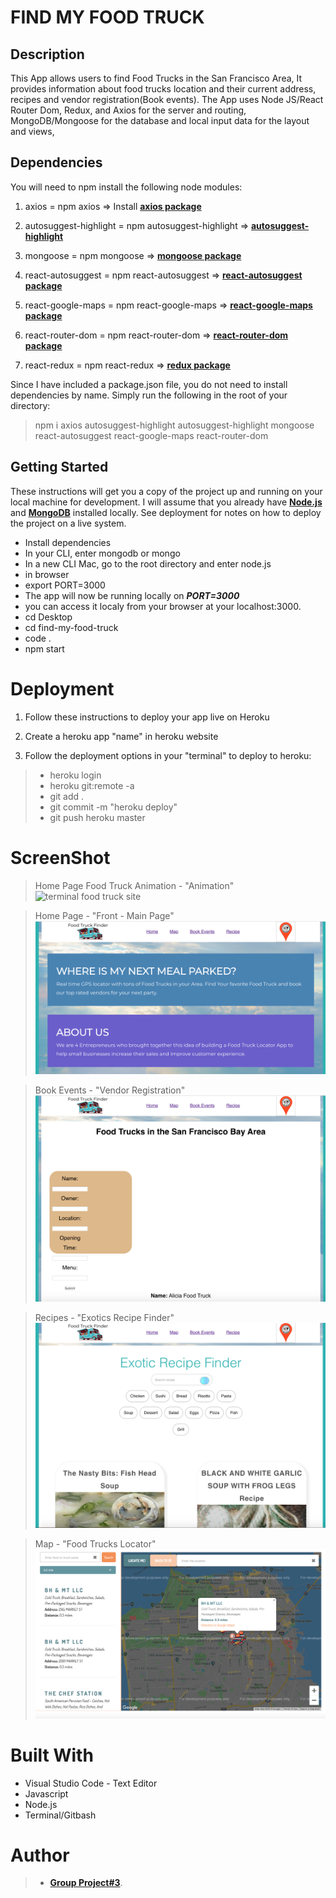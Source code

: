 FIND MY FOOD TRUCK
==================

## Description

This App allows users to find Food Trucks in the San Francisco Area, It provides information about food trucks location and their current address, recipes and vendor registration(Book events). The App uses Node JS/React Router Dom, Redux, and Axios for the server and routing, MongoDB/Mongoose for the database and local input data for the layout and views,

## Dependencies

You will need to npm install the following node modules:
1. axios = npm axios => Install **[axios package](https://www.npmjs.com/package/axios)**
2. autosuggest-highlight = npm autosuggest-highlight => **[autosuggest-highlight](https://www.npmjs.com/package/autosuggest-highlight)**
3. mongoose = npm mongoose => **[mongoose package](https://www.npmjs.com/package/mongoose)**
4. react-autosuggest = npm react-autosuggest => **[react-autosuggest package](https://www.npmjs.com/package/react-autosuggest)**
5. react-google-maps = npm react-google-maps => **[react-google-maps package](https://www.npmjs.com/package/react-google-maps)**
6. react-router-dom = npm react-router-dom => **[react-router-dom package](https://www.npmjs.com/package/react-router-dom)**

7. react-redux = npm react-redux => **[redux package](https://www.npmjs.com/package/redux)**

Since I have included a package.json file, you do not need to install dependencies by name. Simply run the following in the root of your directory:

> npm i axios autosuggest-highlight autosuggest-highlight mongoose react-autosuggest react-google-maps react-router-dom 

## Getting Started

These instructions will get you a copy of the project up and running on your local machine for development. I will assume that you already have **[Node.js](https://nodejs.org/en/)** and **[MongoDB](https://www.mongodb.com/)** installed locally. See deployment for notes on how to deploy the project on a live system.

* Install dependencies
* In your CLI, enter mongodb or mongo
* In a new CLI Mac, go to the root directory and enter node.js
* in browser
* export PORT=3000
* The app will now be running locally on ***PORT=3000***
* you can access it localy from your browser at your localhost:3000.
* cd Desktop
* cd find-my-food-truck
* code .
* npm start

# Deployment

1. Follow these instructions to deploy your app live on Heroku

2. Create a heroku app "name" in heroku website
3.  Follow the deployment options in your "terminal" to deploy to heroku:
>- heroku login
>- heroku git:remote -a <app name>
>- git add .
>- git commit -m "heroku deploy"
>- git push heroku master

# ScreenShot

>Home Page Food Truck Animation - "Animation"
![terminal food truck site](food-truck-finder/public/images/screenshoot.png)

>Home Page - "Front - Main Page"
![terminal food truck site](food-truck-finder/public/images/screenshoot1.png)

>Book Events - "Vendor Registration"
![terminal food truck site](food-truck-finder/public/images/screenshoot2.png)

>Recipes - "Exotics Recipe Finder"
![terminal food truck site](food-truck-finder/public/images/screenshoot3.png)

>Map - "Food Trucks Locator"
![terminal food truck site](food-truck-finder/public/images/screenshoot4.png)


# Built With

- Visual Studio Code - Text Editor
- Javascript
- Node.js
- Terminal/Gitbash

# Author

>-  **[Group Project#3](https://github.com/codifyme/find-my-food-truck)**. 


